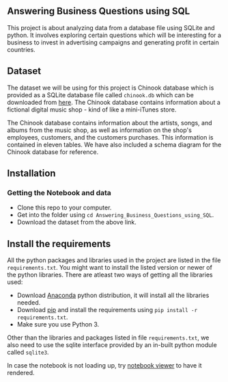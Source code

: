 ## Answering Business Questions using SQL
This project is about analyzing data from a database file using SQLite and python. It involves exploring certain questions which will be interesting for a business to invest in advertising campaigns and generating profit in certain countries.

## Dataset
The dataset we will be using for this project is Chinook database which is provided as a SQLite database file called `chinook.db` which can be downloaded from [here](https://github.com/lerocha/chinook-database). The Chinook database contains information about a fictional digital music shop - kind of like a mini-iTunes store.

The Chinook database contains information about the artists, songs, and albums from the music shop, as well as information on the shop's employees, customers, and the customers purchases. This information is contained in eleven tables. We have also included a schema diagram for the Chinook database for reference.

## Installation
### Getting the Notebook and data
- Clone this repo to your computer.
- Get into the folder using `cd Answering_Business_Questions_using_SQL`.
- Download the dataset from the above link.

## Install the requirements
All the python packages and libraries used in the project are listed in the file `requirements.txt`. You might want to install the listed version or newer of the python libraries. There are atleast two ways of getting all the libraries used:
- Download [Anaconda](https://www.anaconda.com/distribution/) python distribution, it will install all the libraries needed.
- Download [pip](https://pypi.org/project/pip/) and install the requirements using `pip install -r requirements.txt`.
- Make sure you use Python 3.

Other than the libraries and packages listed in file `requirements.txt`, we also need to use the sqlite interface provided by an in-built python module called `sqlite3`.

In case the notebook is not loading up, try [notebook viewer](https://nbviewer.jupyter.org/) to have it rendered.